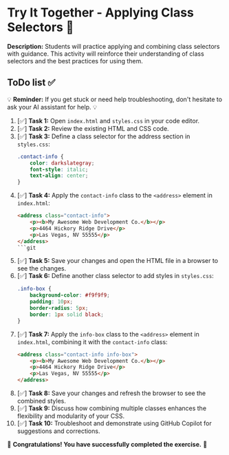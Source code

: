 # Try It Together - Applying Class Selectors 🤝

**Description:**
Students will practice applying and combining class selectors with guidance. This activity will reinforce their understanding of class selectors and the best practices for using them.

## ToDo list ✅

💡 **Reminder:** If you get stuck or need help troubleshooting, don't hesitate to ask your AI assistant for help. 💡

1. [✅] **Task 1:** Open `index.html` and `styles.css` in your code editor.
2. [✅] **Task 2:** Review the existing HTML and CSS code.
3. [✅] **Task 3:** Define a class selector for the address section in `styles.css`:
    ```css
    .contact-info {
        color: darkslategray;
        font-style: italic;
        text-align: center;
    }
    ```
4. [✅] **Task 4:** Apply the `contact-info` class to the `<address>` element in `index.html`:
    ```html
    <address class="contact-info">
        <p><b>My Awesome Web Development Co.</b></p>
        <p>4464 Hickory Ridge Drive</p>
        <p>Las Vegas, NV 55555</p>
    </address>
    ```git 
5. [✅] **Task 5:** Save your changes and open the HTML file in a browser to see the changes.
6. [✅] **Task 6:** Define another class selector to add styles in `styles.css`:
    ```css
    .info-box {
        background-color: #f9f9f9;
        padding: 10px;
        border-radius: 5px;
        border: 1px solid black;
    }
    ```
7. [✅] **Task 7:** Apply the `info-box` class to the `<address>` element in `index.html`, combining it with the `contact-info` class:
    ```html
    <address class="contact-info info-box">
        <p><b>My Awesome Web Development Co.</b></p>
        <p>4464 Hickory Ridge Drive</p>
        <p>Las Vegas, NV 55555</p>
    </address>
    ```
8. [✅] **Task 8:** Save your changes and refresh the browser to see the combined styles.
9. [✅] **Task 9:** Discuss how combining multiple classes enhances the flexibility and modularity of your CSS.
10. [✅] **Task 10:** Troubleshoot and demonstrate using GitHub Copilot for suggestions and corrections.

🌟 **Congratulations! You have successfully completed the exercise.** 🌟